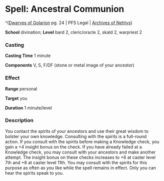# Spell: Ancestral Communion

^([Dwarves of Golarion][ss-ancestral-communion] pg. 24 | PFS Legal | [Archives of Nehtys][sn-ancestral-communion])

**School** divination; **Level** bard 2, cleric/oracle 2, skald 2, warpriest 2

### Casting

**Casting Time** 1 minute  

**Components** V, S, F/DF (stone or metal image of your ancestor)

### Effect

**Range** personal  

**Target** you  

**Duration** 1 minute/level

### Description

You contact the spirits of your ancestors and use their great wisdom to bolster your own knowledge. Consulting with the spirits is a full-round action. If you consult with the spirits before making a Knowledge check, you gain a +4 insight bonus on the check. If you have already failed at a Knowledge check, you may consult with your ancestors and make another attempt. The insight bonus on these checks increases to +6 at caster level 7th and +8 at caster level 11th. You may consult with the spirits for this purpose as often as you like while the spell remains in effect. Only you can hear the spirits speak to you.

[ss-ancestral-communion]: http://paizo.com/store/downloads/p
[sn-ancestral-communion]: http://www.archivesofnethys.com/SpellDisplay.aspx?ItemName=Ancestral%20Communion